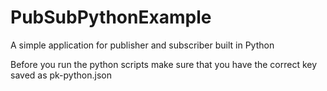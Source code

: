 # PubSubPythonExample
A simple application for publisher and subscriber built in Python

Before you run the python scripts make sure that you have the correct key saved as pk-python.json